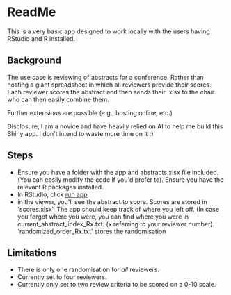 # ReadMe

This is a very basic app designed to work locally with the users having RStudio and R installed.

## Background
The use case is reviewing of abstracts for a conference. Rather than hosting a giant spreadsheet in which all reviewers provide their scores. Each reviewer scores the abstract and then sends their .xlsx to the chair who can then easily combine them.

Further extensions are possible (e.g., hosting online, etc.)

Disclosure, I am a novice and have heavily relied on AI to help me build this Shiny app. I don't intend to waste more time on it :)

## Steps

* Ensure you have a folder with the app and abstracts.xlsx file included. (You can easily modify the code if you'd prefer to). Ensure you have the relevant R packages installed.
* In RStudio, click [run app](https://mastering-shiny.org/basic-app.html)
* in the viewer, you'll see the abstract to score. Scores are stored in 'scores.xlsx'. The app should keep track of where you left off. (In case you forgot where you were, you can find where you were in current_abstract_index_Rx.txt. (x referring to your reviewer number). 'randomized_order_Rx.txt' stores the randomisation

## Limitations
* There is only one randomisation for _all_ reviewers.
* Currently set to four reviewers.
* Currently only set to two review criteria to be scored on a 0-10 scale.



